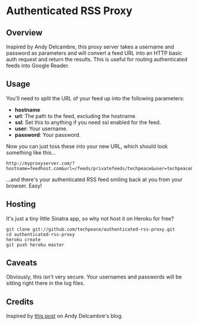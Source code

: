 Authenticated RSS Proxy
=======================

Overview
--------

Inspired by Andy Delcambre, this proxy server takes a username and password as parameters and will convert a feed URL into an HTTP basic auth request and return the results.  This is useful for routing authenticated feeds into Google Reader.

Usage
-----

You'll need to split the URL of your feed up into the following parameters:

*   **hostname**
*   **url**:
    The path to the feed, excluding the hostname.
*   **ssl**:
    Set this to anything if you need ssl enabled for the feed.
*   **user**:
    Your username.
* **password**:
    Your password.

Now you can just toss these into your new URL, which should look something like this...

    http://myproxyserver.com/?hostname=feedhost.com&url=/feeds/privatefeeds/techpeace&user=techpeace&password=mYpAssWoRd&ssl=true

...and there's your authenticated RSS feed smiling back at you from your browser.  Easy!

Hosting
-------

It's just a tiny little Sinatra app, so why not host it on Heroku for free?

    git clone git://github.com/techpeace/authenticated-rss-proxy.git
    cd authenticated-rss-proxy
    heroku create
    git push heroku master

Caveats
-------

Obviously, this isn't very secure.  Your usernames and passwords will be sitting right there in the log files.

Credits
-------

Inspired by [this post](http://andy.delcambre.com/2007/08/17/authenticated-rss-proxy.html) on Andy Delcambre's blog.
